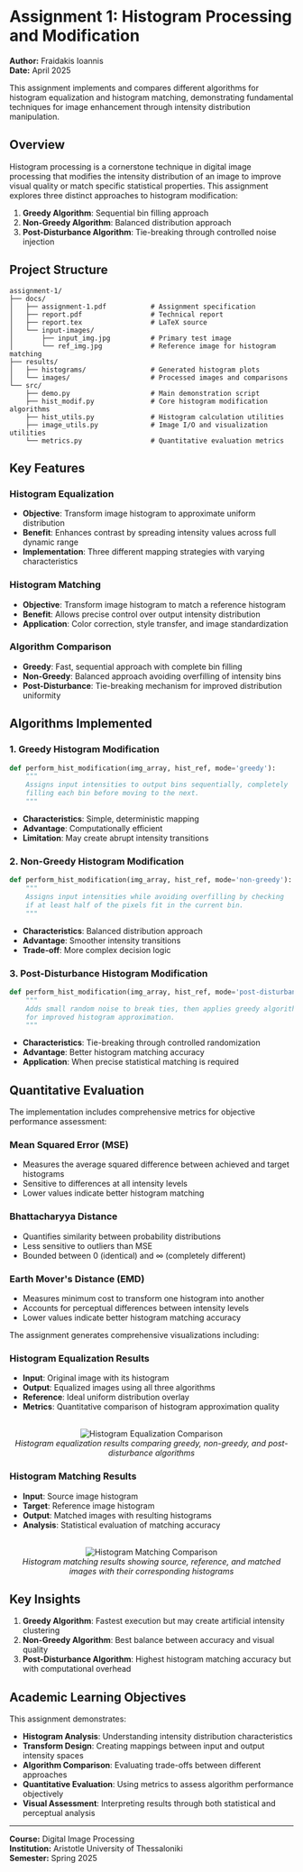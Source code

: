 # Assignment 1: Histogram Processing and Modification
**Author:** Fraidakis Ioannis  
**Date:** April 2025  

This assignment implements and compares different algorithms for histogram equalization and histogram matching, demonstrating fundamental techniques for image enhancement through intensity distribution manipulation.

## Overview

Histogram processing is a cornerstone technique in digital image processing that modifies the intensity distribution of an image to improve visual quality or match specific statistical properties. This assignment explores three distinct approaches to histogram modification:

1. **Greedy Algorithm**: Sequential bin filling approach
2. **Non-Greedy Algorithm**: Balanced distribution approach  
3. **Post-Disturbance Algorithm**: Tie-breaking through controlled noise injection

## Project Structure

```
assignment-1/
├── docs/
│   ├── assignment-1.pdf           # Assignment specification
│   ├── report.pdf                 # Technical report
│   ├── report.tex                 # LaTeX source
│   └── input-images/
│       ├── input_img.jpg          # Primary test image
│       └── ref_img.jpg            # Reference image for histogram matching
├── results/
│   ├── histograms/                # Generated histogram plots
│   └── images/                    # Processed images and comparisons
└── src/
    ├── demo.py                    # Main demonstration script
    ├── hist_modif.py              # Core histogram modification algorithms
    ├── hist_utils.py              # Histogram calculation utilities
    ├── image_utils.py             # Image I/O and visualization utilities
    └── metrics.py                 # Quantitative evaluation metrics
```

## Key Features

### Histogram Equalization
- **Objective**: Transform image histogram to approximate uniform distribution
- **Benefit**: Enhances contrast by spreading intensity values across full dynamic range
- **Implementation**: Three different mapping strategies with varying characteristics

### Histogram Matching
- **Objective**: Transform image histogram to match a reference histogram
- **Benefit**: Allows precise control over output intensity distribution
- **Application**: Color correction, style transfer, and image standardization

### Algorithm Comparison
- **Greedy**: Fast, sequential approach with complete bin filling
- **Non-Greedy**: Balanced approach avoiding overfilling of intensity bins
- **Post-Disturbance**: Tie-breaking mechanism for improved distribution uniformity

## Algorithms Implemented

### 1. Greedy Histogram Modification
```python
def perform_hist_modification(img_array, hist_ref, mode='greedy'):
    """
    Assigns input intensities to output bins sequentially, completely 
    filling each bin before moving to the next.
    """
```
- **Characteristics**: Simple, deterministic mapping
- **Advantage**: Computationally efficient
- **Limitation**: May create abrupt intensity transitions

### 2. Non-Greedy Histogram Modification
```python
def perform_hist_modification(img_array, hist_ref, mode='non-greedy'):
    """
    Assigns input intensities while avoiding overfilling by checking
    if at least half of the pixels fit in the current bin.
    """
```
- **Characteristics**: Balanced distribution approach
- **Advantage**: Smoother intensity transitions
- **Trade-off**: More complex decision logic

### 3. Post-Disturbance Histogram Modification
```python
def perform_hist_modification(img_array, hist_ref, mode='post-disturbance'):
    """
    Adds small random noise to break ties, then applies greedy algorithm
    for improved histogram approximation.
    """
```
- **Characteristics**: Tie-breaking through controlled randomization
- **Advantage**: Better histogram matching accuracy
- **Application**: When precise statistical matching is required

## Quantitative Evaluation

The implementation includes comprehensive metrics for objective performance assessment:

### Mean Squared Error (MSE)
- Measures the average squared difference between achieved and target histograms
- Sensitive to differences at all intensity levels
- Lower values indicate better histogram matching

### Bhattacharyya Distance
- Quantifies similarity between probability distributions
- Less sensitive to outliers than MSE
- Bounded between 0 (identical) and ∞ (completely different)

### Earth Mover's Distance (EMD)
- Measures minimum cost to transform one histogram into another
- Accounts for perceptual differences between intensity levels
- Lower values indicate better histogram matching accuracy

The assignment generates comprehensive visualizations including:

### Histogram Equalization Results
- **Input**: Original image with its histogram
- **Output**: Equalized images using all three algorithms
- **Reference**: Ideal uniform distribution overlay
- **Metrics**: Quantitative comparison of histogram approximation quality

<br>

<div align="center">
  <img src="./results/images/histogram_equalization_comparison.png" alt="Histogram Equalization Comparison"/>
</div>

<div align="center">
  <em>Histogram equalization results comparing greedy, non-greedy, and post-disturbance algorithms</em>
</div>

### Histogram Matching Results
- **Input**: Source image histogram
- **Target**: Reference image histogram  
- **Output**: Matched images with resulting histograms
- **Analysis**: Statistical evaluation of matching accuracy

<br>

<div align="center">
  <img src="./results/images/histogram_matching_comparison.png" alt="Histogram Matching Comparison"/>
</div>

<div align="center">
  <em>Histogram matching results showing source, reference, and matched images with their corresponding histograms</em>
</div>

## Key Insights

1. **Greedy Algorithm**: Fastest execution but may create artificial intensity clustering
2. **Non-Greedy Algorithm**: Best balance between accuracy and visual quality
3. **Post-Disturbance Algorithm**: Highest histogram matching accuracy but with computational overhead

## Academic Learning Objectives

This assignment demonstrates:
- **Histogram Analysis**: Understanding intensity distribution characteristics
- **Transform Design**: Creating mappings between input and output intensity spaces
- **Algorithm Comparison**: Evaluating trade-offs between different approaches
- **Quantitative Evaluation**: Using metrics to assess algorithm performance objectively
- **Visual Assessment**: Interpreting results through both statistical and perceptual analysis

---

**Course:** Digital Image Processing  
**Institution:** Aristotle University of Thessaloniki  
**Semester:** Spring 2025
